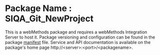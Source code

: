 # Package Name : SIQA_Git_NewProject
This is a webMethods package and requires a webMethods Integration Server to host it. Package versioning and configuration can be found in the package [manifest](./SIQA_Git_NewProject/manifest.v3) file. Service and API documentation is available on the package's home page http://&lt;server&gt;:&lt;port&gt;/&lt;packagename>.